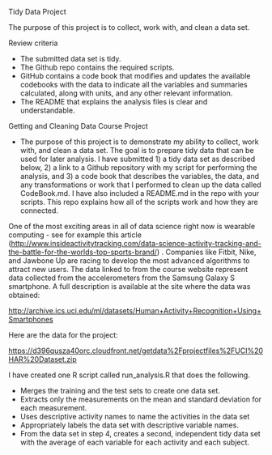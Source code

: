 Tidy Data Project

The purpose of this project is to collect, work with, and clean a data set.

Review criteria
 - The submitted data set is tidy.
 - The Github repo contains the required scripts.
 - GitHub contains a code book that modifies and updates the available codebooks with the data to indicate all the variables and summaries calculated, along with units, and any other relevant information.
 - The README that explains the analysis files is clear and understandable.

Getting and Cleaning Data Course Project
- The purpose of this project is to demonstrate my ability to collect, work with, and clean a data set. The goal is to prepare tidy data that can be used for later analysis. I have submitted 1) a tidy data set as described below, 2) a link to a Github repository with my script for performing the analysis, and 3) a code book that describes the variables, the data, and any transformations or work that I performed to clean up the data called CodeBook.md. I have also included a README.md in the repo with your scripts. This repo explains how all of the scripts work and how they are connected.

One of the most exciting areas in all of data science right now is wearable computing - see for example this article (http://www.insideactivitytracking.com/data-science-activity-tracking-and-the-battle-for-the-worlds-top-sports-brand/) . Companies like Fitbit, Nike, and Jawbone Up are racing to develop the most advanced algorithms to attract new users. The data linked to from the course website represent data collected from the accelerometers from the Samsung Galaxy S smartphone. A full description is available at the site where the data was obtained:

http://archive.ics.uci.edu/ml/datasets/Human+Activity+Recognition+Using+Smartphones

Here are the data for the project:

https://d396qusza40orc.cloudfront.net/getdata%2Fprojectfiles%2FUCI%20HAR%20Dataset.zip

I have created one R script called run_analysis.R that does the following.

 - Merges the training and the test sets to create one data set.
 - Extracts only the measurements on the mean and standard deviation for each measurement.
 - Uses descriptive activity names to name the activities in the data set
 - Appropriately labels the data set with descriptive variable names.
 - From the data set in step 4, creates a second, independent tidy data set with the average of each variable for each activity and each subject.
